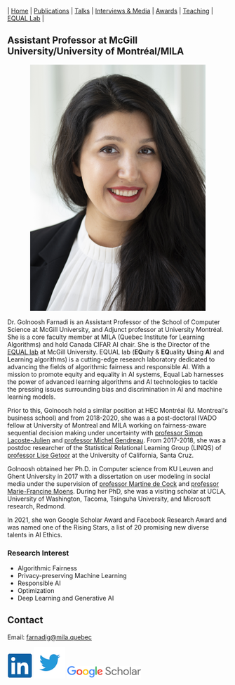 | [Home](index.md) | [Publications](https://scholar.google.com/citations?user=4Vjp6hwAAAAJ&hl=en) | [Talks](talks.md) | [Interviews & Media](news.md) | [Awards](awards.md) | [Teaching](teaching.md) | [EQUAL Lab](student.md) | 

## Assistant Professor at McGill University/University of Montréal/MILA
<div align="center">
    <img src="Golnoosh_Farnadi.jpg" width="400">
</div>

Dr. Golnoosh Farnadi is an Assistant Professor of the School of Computer Science at McGill University, and Adjunct professor at University Montréal. She is a core faculty member at MILA (Quebec Institute for Learning Algorithms) and hold Canada CIFAR AI chair. She is the Director of the [EQUAL lab](student.md) at McGill University. EQUAL lab (**EQ**uity & **EQ**uality **U**sing **A**I and **L**earning algorithms) is a cutting-edge research laboratory dedicated to advancing the fields of algorithmic fairness and responsible AI. With a mission to promote equity and equality in AI systems, Equal Lab harnesses the power of advanced learning algorithms and AI technologies to tackle the pressing issues surrounding bias and discrimination in AI and machine learning models.

Prior to this, Golnoosh hold a similar position at HEC Montréal (U. Montreal's business school) and from 2018-2020, she was a a post-doctoral IVADO fellow at University of Montreal and MILA working on fairness-aware sequential decision making under uncertainty with [professor Simon Lacoste-Julien](http://www.iro.umontreal.ca/~slacoste/) and [professor Michel Gendreau](https://www.polymtl.ca/expertises/en/gendreau-michel). From 2017-2018, she was a postdoc researcher of the Statistical Relational Learning Group (LINQS) of [professor Lise Getoor](https://getoor.soe.ucsc.edu/home) at the University of California, Santa Cruz. 

Golnoosh obtained her Ph.D. in Computer science from KU Leuven and Ghent University in 2017 with a dissertation on user modeling in social media under the supervision of [professor Martine de Cock](http://faculty.washington.edu/mdecock/) and [professor Marie-Francine Moens](https://people.cs.kuleuven.be/~sien.moens/). During her PhD, she was a visiting scholar at UCLA, University of Washington, Tacoma, Tsinguha University, and Microsoft research, Redmond. 

In 2021, she won Google Scholar Award and Facebook Research Award and was named one of the Rising Stars, a list of 20 promising new diverse talents in AI Ethics.

### Research Interest

- Algorithmic Fairness
- Privacy-preserving Machine Learning
- Responsible AI 
- Optimization
- Deep Learning and Generative AI

## Contact

Email: [farnadig@mila.quebec](farnadig@mila.quebec)

[![alt text](linkedin.png)](https://www.linkedin.com/in/gfarnadi/ "LinkedIn")
[![alt text](twitter.png)](https://twitter.com/gfarnadi "Twitter")
[![alt text](scholar.png)](https://scholar.google.com/citations?user=4Vjp6hwAAAAJ&hl=en "Google Scholar")
